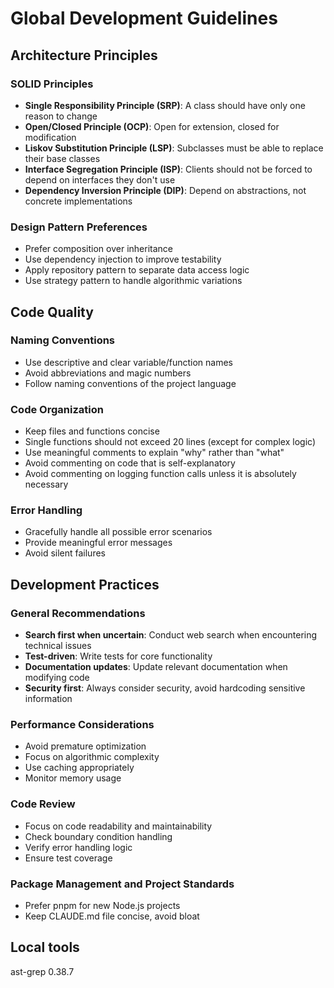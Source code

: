 # Global Development Guidelines

## Architecture Principles

### SOLID Principles

- **Single Responsibility Principle (SRP)**: A class should have only one reason to change
- **Open/Closed Principle (OCP)**: Open for extension, closed for modification
- **Liskov Substitution Principle (LSP)**: Subclasses must be able to replace their base classes
- **Interface Segregation Principle (ISP)**: Clients should not be forced to depend on interfaces they don't use
- **Dependency Inversion Principle (DIP)**: Depend on abstractions, not concrete implementations

### Design Pattern Preferences

- Prefer composition over inheritance
- Use dependency injection to improve testability
- Apply repository pattern to separate data access logic
- Use strategy pattern to handle algorithmic variations

## Code Quality

### Naming Conventions

- Use descriptive and clear variable/function names
- Avoid abbreviations and magic numbers
- Follow naming conventions of the project language

### Code Organization

- Keep files and functions concise
- Single functions should not exceed 20 lines (except for complex logic)
- Use meaningful comments to explain "why" rather than "what"
- Avoid commenting on code that is self-explanatory
- Avoid commenting on logging function calls unless it is absolutely necessary

### Error Handling

- Gracefully handle all possible error scenarios
- Provide meaningful error messages
- Avoid silent failures

## Development Practices

### General Recommendations

- **Search first when uncertain**: Conduct web search when encountering technical issues
- **Test-driven**: Write tests for core functionality
- **Documentation updates**: Update relevant documentation when modifying code
- **Security first**: Always consider security, avoid hardcoding sensitive information

### Performance Considerations

- Avoid premature optimization
- Focus on algorithmic complexity
- Use caching appropriately
- Monitor memory usage

### Code Review

- Focus on code readability and maintainability
- Check boundary condition handling
- Verify error handling logic
- Ensure test coverage

### Package Management and Project Standards

- Prefer pnpm for new Node.js projects
- Keep CLAUDE.md file concise, avoid bloat

## Local tools

ast-grep 0.38.7
